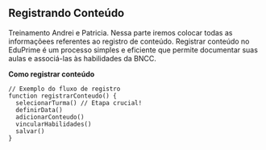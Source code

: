 ## Registrando Conteúdo

Treinamento Andrei e Patricia. Nessa parte iremos colocar todas as informaçõees referentes ao registro de conteúdo. Registrar conteúdo no EduPrime é um processo simples e eficiente que permite documentar suas aulas e associá-las às habilidades da BNCC.

**Como registrar conteúdo**

```js{3}
// Exemplo do fluxo de registro
function registrarConteudo() {
  selecionarTurma() // Etapa crucial!
  definirData()
  adicionarConteudo()
  vincularHabilidades()
  salvar()
}
```

